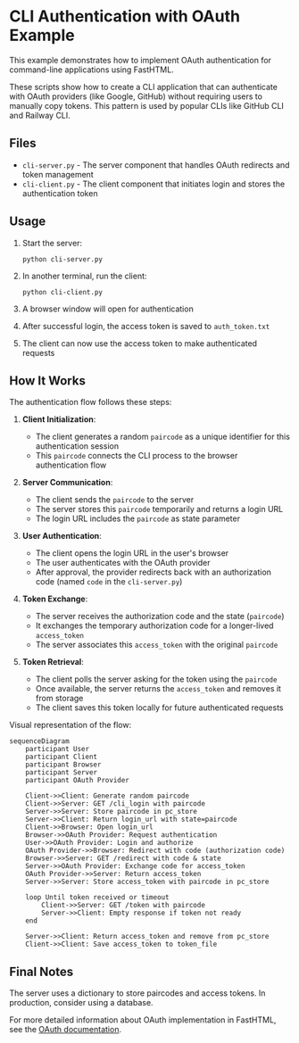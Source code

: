 # CLI Authentication with OAuth Example

This example demonstrates how to implement OAuth authentication for command-line applications using FastHTML.

These scripts show how to create a CLI application that can authenticate with OAuth providers (like Google, GitHub) without requiring users to manually copy tokens. This pattern is used by popular CLIs like GitHub CLI and Railway CLI.

## Files

- `cli-server.py` - The server component that handles OAuth redirects and token management
- `cli-client.py` - The client component that initiates login and stores the authentication token

## Usage

1. Start the server:
   ```
   python cli-server.py
   ```

2. In another terminal, run the client:
   ```
   python cli-client.py
   ```

3. A browser window will open for authentication
4. After successful login, the access token is saved to `auth_token.txt`
5. The client can now use the access token to make authenticated requests

## How It Works

The authentication flow follows these steps:

1. **Client Initialization**: 
   - The client generates a random `paircode` as a unique identifier for this authentication session
   - This `paircode` connects the CLI process to the browser authentication flow

2. **Server Communication**:
   - The client sends the `paircode` to the server
   - The server stores this `paircode` temporarily and returns a login URL
   - The login URL includes the `paircode` as state parameter

3. **User Authentication**:
   - The client opens the login URL in the user's browser
   - The user authenticates with the OAuth provider
   - After approval, the provider redirects back with an authorization code (named `code` in the `cli-server.py`)

4. **Token Exchange**:
   - The server receives the authorization code and the state (`paircode`)
   - It exchanges the temporary authorization code for a longer-lived `access_token`
   - The server associates this `access_token` with the original `paircode`

5. **Token Retrieval**:
   - The client polls the server asking for the token using the `paircode`
   - Once available, the server returns the `access_token` and removes it from storage
   - The client saves this token locally for future authenticated requests

Visual representation of the flow:

```mermaid
sequenceDiagram
    participant User
    participant Client
    participant Browser
    participant Server
    participant OAuth Provider
    
    Client->>Client: Generate random paircode
    Client->>Server: GET /cli_login with paircode
    Server->>Server: Store paircode in pc_store
    Server->>Client: Return login_url with state=paircode
    Client->>Browser: Open login_url
    Browser->>OAuth Provider: Request authentication
    User->>OAuth Provider: Login and authorize
    OAuth Provider->>Browser: Redirect with code (authorization code)
    Browser->>Server: GET /redirect with code & state
    Server->>OAuth Provider: Exchange code for access_token
    OAuth Provider->>Server: Return access_token
    Server->>Server: Store access_token with paircode in pc_store
    
    loop Until token received or timeout
        Client->>Server: GET /token with paircode
        Server->>Client: Empty response if token not ready
    end
    
    Server->>Client: Return access_token and remove from pc_store
    Client->>Client: Save access_token to token_file
```

## Final Notes

The server uses a dictionary to store paircodes and access tokens. In production, consider using a database.

For more detailed information about OAuth implementation in FastHTML, see the [OAuth documentation](https://fastht.ml/docs/explains/oauth.html).